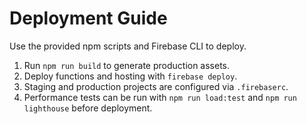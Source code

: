 # Deployment Guide

Use the provided npm scripts and Firebase CLI to deploy.

1. Run `npm run build` to generate production assets.
2. Deploy functions and hosting with `firebase deploy`.
3. Staging and production projects are configured via `.firebaserc`.
4. Performance tests can be run with `npm run load:test` and `npm run lighthouse` before deployment.
